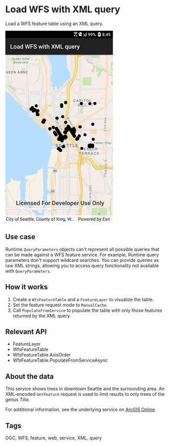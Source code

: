﻿# Load WFS with XML query

Load a WFS feature table using an XML query.

![](WfsXmlQuery.jpg)

## Use case

Runtime `QueryParameters` objects can't represent all possible queries that can be made against a WFS feature service. For example, Runtime query parameters don't support wildcard searches. You can provide queries as raw XML strings, allowing you to access query functionality not available with `QueryParameters`.

## How it works

1. Create a `WfsFeatureTable` and a `FeatureLayer` to visualize the table.
2. Set the feature request mode to `ManualCache`.
3. Call `PopulateFromService` to populate the table with only those features returned by the XML query.

## Relevant API

* FeatureLayer
* WfsFeatureTable
* WfsFeatureTable.AxisOrder
* WfsFeatureTable.PopulateFromServiceAsync

## About the data

This service shows trees in downtown Seattle and the surrounding area. An XML-encoded `GetFeature` request is used to limit results to only trees of the genus *Tilia*.

For additional information, see the underlying service on [ArcGIS Online](https://arcgisruntime.maps.arcgis.com/home/item.html?id=1b81d35c5b0942678140efc29bc25391).

## Tags

OGC, WFS, feature, web, service, XML, query
